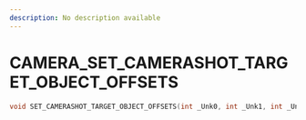 ```yaml
---
description: No description available 
---
```


# CAMERA\_SET_CAMERASHOT_TARGET_OBJECT_OFFSETS

```cpp
void SET_CAMERASHOT_TARGET_OBJECT_OFFSETS(int _Unk0, int _Unk1, int _Unk2, int _Unk3, int _Unk4, int _Unk5, int _Unk6, int _Unk7);
```